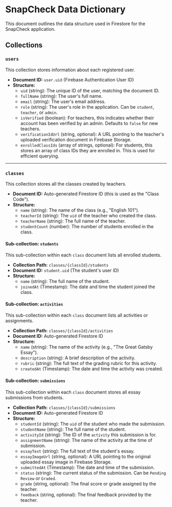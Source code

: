 
# SnapCheck Data Dictionary

This document outlines the data structure used in Firestore for the SnapCheck application.

## Collections

### `users`

This collection stores information about each registered user.

-   **Document ID:** `user.uid` (Firebase Authentication User ID)
-   **Structure:**
    -   `uid` (string): The unique ID of the user, matching the document ID.
    -   `fullName` (string): The user's full name.
    -   `email` (string): The user's email address.
    -   `role` (string): The user's role in the application. Can be `student`, `teacher`, or `admin`.
    -   `isVerified` (boolean): For teachers, this indicates whether their account has been verified by an admin. Defaults to `false` for new teachers.
    -   `verificationIdUrl` (string, optional): A URL pointing to the teacher's uploaded verification document in Firebase Storage.
    -   `enrolledClassIds` (array of strings, optional): For students, this stores an array of class IDs they are enrolled in. This is used for efficient querying.

---

### `classes`

This collection stores all the classes created by teachers.

-   **Document ID:** Auto-generated Firestore ID (this is used as the "Class Code").
-   **Structure:**
    -   `name` (string): The name of the class (e.g., "English 101").
    -   `teacherId` (string): The `uid` of the teacher who created the class.
    -   `teacherName` (string): The full name of the teacher.
    -   `studentCount` (number): The number of students enrolled in the class.

#### Sub-collection: `students`

This sub-collection within each `class` document lists all enrolled students.

-   **Collection Path:** `classes/{classId}/students`
-   **Document ID:** `student.uid` (The student's user ID)
-   **Structure:**
    -   `name` (string): The full name of the student.
    -   `joinedAt` (Timestamp): The date and time the student joined the class.

#### Sub-collection: `activities`

This sub-collection within each `class` document lists all activities or assignments.

-   **Collection Path:** `classes/{classId}/activities`
-   **Document ID:** Auto-generated Firestore ID
-   **Structure:**
    -   `name` (string): The name of the activity (e.g., "The Great Gatsby Essay").
    -   `description` (string): A brief description of the activity.
    -   `rubric` (string): The full text of the grading rubric for this activity.
    -   `createdAt` (Timestamp): The date and time the activity was created.

#### Sub-collection: `submissions`

This sub-collection within each `class` document stores all essay submissions from students.

-   **Collection Path:** `classes/{classId}/submissions`
-   **Document ID:** Auto-generated Firestore ID
-   **Structure:**
    -   `studentId` (string): The `uid` of the student who made the submission.
    -   `studentName` (string): The full name of the student.
    -   `activityId` (string): The ID of the `activity` this submission is for.
    -   `assignmentName` (string): The name of the activity at the time of submission.
    -   `essayText` (string): The full text of the student's essay.
    -   `essayImageUrl` (string, optional): A URL pointing to the original uploaded essay image in Firebase Storage.
    -   `submittedAt` (Timestamp): The date and time of the submission.
    -   `status` (string): The current status of the submission. Can be `Pending Review` or `Graded`.
    -   `grade` (string, optional): The final score or grade assigned by the teacher.
    -   `feedback` (string, optional): The final feedback provided by the teacher.


    
